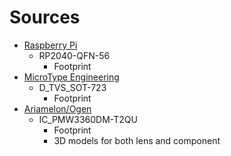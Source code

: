 # Sources

  - [Raspberry Pi](https://www.raspberrypi.com/documentation/microcontrollers/rp2040.html)
    - RP2040-QFN-56
      - Footprint
  - [MicroType Engineering](https://www.microtype.io)
    - D_TVS_SOT-723
      - Footprint
  - [Ariamelon/Ogen](https://github.com/Ariamelon/Ogen)
    - IC_PMW3360DM-T2QU
      - Footprint
      - 3D models for both lens and component

